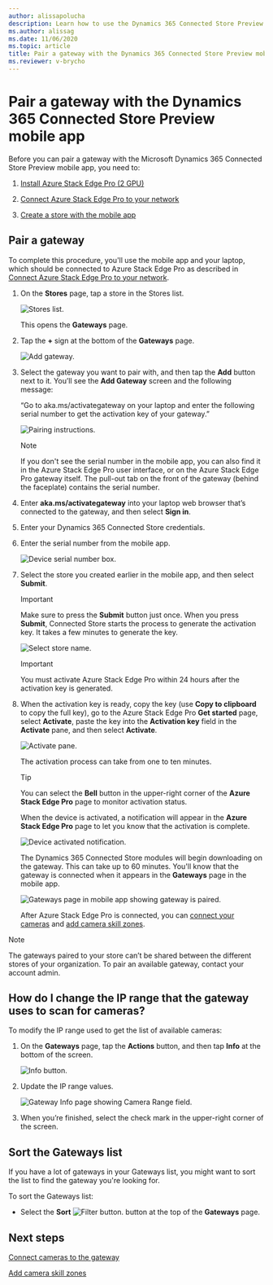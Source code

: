 ```yaml
---
author: alissapolucha
description: Learn how to use the Dynamics 365 Connected Store Preview mobile app to pair a gateway so you can connect LP cameras.
ms.author: alissag
ms.date: 11/06/2020
ms.topic: article
title: Pair a gateway with the Dynamics 365 Connected Store Preview mobile app
ms.reviewer: v-brycho
---
```


# Pair a gateway with the Dynamics 365 Connected Store Preview mobile app

Before you can pair a gateway with the Microsoft Dynamics 365 Connected Store Preview mobile app, you need to:

1. [Install Azure Stack Edge Pro (2 GPU)](ase-install.md)

2. [Connect Azure Stack Edge Pro to your network](ase-connect.md)

3. [Create a store with the mobile app](mobile-app-create-store.md)

## Pair a gateway

To complete this procedure, you'll use the mobile app and your laptop, which should be connected to Azure Stack Edge Pro as described in [Connect Azure Stack Edge Pro to your network](ase-connect.md).

1.	On the **Stores** page, tap a store in the Stores list. 

    ![Stores list.](media/stores-list.PNG "Stores list")
    
    This opens the **Gateways** page. 
 
2.	Tap the **+** sign at the bottom of the **Gateways** page.

    ![Add gateway.](media/add-gateway.PNG "Add gateway")

3.	Select the gateway you want to pair with, and then tap the **Add** button next to it. You’ll see the **Add Gateway** screen and the following message: 

    “Go to aka.ms/activategateway on your laptop and enter the following serial number to get the activation key of your gateway.”

    ![Pairing instructions.](media/pairing-instructions.PNG "Pairing instructions")
    
    > [!NOTE]
    > If you don't see the serial number in the mobile app, you can also find it in the Azure Stack Edge Pro user interface, or on the Azure Stack Edge Pro gateway itself. The pull-out tab on the front of the gateway (behind the faceplate) contains the serial number.

4.	Enter **aka.ms/activategateway** into your laptop web browser that’s connected to the gateway, and then select **Sign in**.

5.	Enter your Dynamics 365 Connected Store credentials.
     
6.	Enter the serial number from the mobile app.
 
    ![Device serial number box.](media/security-number.PNG "Device serial number box")
 
7.	Select the store you created earlier in the mobile app, and then select **Submit**.

    > [!IMPORTANT]
    > Make sure to press the **Submit** button just once. When you press **Submit**, Connected Store starts the process to generate the activation key. It takes a few minutes to generate the key. 

    ![Select store name.](media/select-store-name.PNG "Select store name")

    > [!IMPORTANT]
    > You must activate Azure Stack Edge Pro within 24 hours after the activation key is generated. 
 
8.	When the activation key is ready, copy the key (use **Copy to clipboard** to copy the full key), go to the Azure Stack Edge Pro **Get started** page, select **Activate**, paste the key into the **Activation key** field in the **Activate** pane, and then select **Activate**. 

    ![Activate pane.](media/ase-activate-pane.PNG "Activate pane")
 
    The activation process can take from one to ten minutes. 
    
    >[!TIP] 
    >You can select the **Bell** button in the upper-right corner of the **Azure Stack Edge Pro** page to monitor activation status. 
    
    When the device is activated, a notification will appear in the **Azure Stack Edge Pro** page to let you know that the activation is complete. 

    ![Device activated notification.](media/device-activated.PNG "Device activated notification")
 
    The Dynamics 365 Connected Store modules will begin downloading on the gateway. This can take up to 60 minutes. You'll know that the gateway is connected when it appears in the **Gateways** page in the mobile app. 
    
    ![Gateways page in mobile app showing gateway is paired.](media/gateway-paired.PNG "Gateways page in mobile app showing gateway is paired") 
    
    After Azure Stack Edge Pro is connected, you can [connect your cameras](mobile-app-add-cameras.md) and [add camera skill zones](mobile-app-add-camera-skill-zones.md). 
    
> [!NOTE]
> The gateways paired to your store can’t be shared between the different stores of your organization. To pair an available gateway, contact your account admin.

## How do I change the IP range that the gateway uses to scan for cameras?

To modify the IP range used to get the list of available cameras:

1. On the **Gateways** page, tap the **Actions** button, and then tap **Info** at the bottom of the screen.

    ![Info button.](media/gateway-info.PNG "Info button")

2. Update the IP range values. 

    ![Gateway Info page showing Camera Range field.](media/faq-ip-range.PNG "Gateway Info page showing Camera Range field")
    
3. When you’re finished, select the check mark in the upper-right corner of the screen.
  
## Sort the Gateways list

If you have a lot of gateways in your Gateways list, you might want to sort the list to find the gateway you're looking for. 

To sort the Gateways list:

- Select the **Sort** ![Filter button.](media/filter-button.PNG "Filter button") button at the top of the **Gateways** page.

## Next steps

[Connect cameras to the gateway](mobile-app-add-cameras.md)

[Add camera skill zones](mobile-app-add-camera-skill-zones.md)
